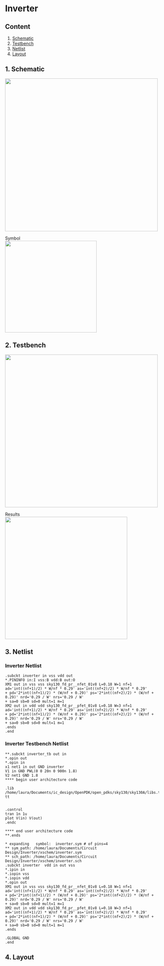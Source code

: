 # Inverter
## Content
1. [Schematic](#1-Schematic)
2. [Testbench](#2-Testbench)
3. [Netlist](#3-Netlist)
4. [Layout](#4-Layout)

## 1. Schematic
<img src='https://github.com/laurasmendozad/Circuit_Design/blob/main/img/inverter_schematic.png' height='500'>
  
Symbol  
<img src='https://github.com/laurasmendozad/Circuit_Design/blob/main/img/inverter_symbol.png' height='300'>

## 2. Testbench
<img src='https://github.com/laurasmendozad/Circuit_Design/blob/main/img/inverter_tb_schematic.png' height='500'>
  
Results  
<img src='https://github.com/laurasmendozad/Circuit_Design/blob/main/img/inverter_tb_results.svg' height='400'>
  
## 3. Netlist
### Inverter Netlist
```spice
.subckt inverter in vss vdd out
*.PININFO in:I vss:B vdd:B out:O
XM1 out in vss vss sky130_fd_pr__nfet_01v8 L=0.18 W=1 nf=1 ad='int((nf+1)/2) * W/nf * 0.29' as='int((nf+2)/2) * W/nf * 0.29'
+ pd='2*int((nf+1)/2) * (W/nf + 0.29)' ps='2*int((nf+2)/2) * (W/nf + 0.29)' nrd='0.29 / W' nrs='0.29 / W'
+ sa=0 sb=0 sd=0 mult=1 m=1
XM2 out in vdd vdd sky130_fd_pr__pfet_01v8 L=0.18 W=3 nf=1 ad='int((nf+1)/2) * W/nf * 0.29' as='int((nf+2)/2) * W/nf * 0.29'
+ pd='2*int((nf+1)/2) * (W/nf + 0.29)' ps='2*int((nf+2)/2) * (W/nf + 0.29)' nrd='0.29 / W' nrs='0.29 / W'
+ sa=0 sb=0 sd=0 mult=1 m=1
.ends
.end
```
### Inverter Testbench Netlist
```spice
**.subckt inverter_tb out in
*.opin out
*.opin in
x1 net1 in out GND inverter
V1 in GND PWL(0 0 20n 0 900n 1.8)
V2 net1 GND 1.8
**** begin user architecture code

.lib /home/laura/Documents/ic_design/OpenPDK/open_pdks/sky130/sky130A/libs.tech/ngspice/sky130.lib.spice tt


.control
tran 1n 1u
plot V(in) V(out)
.endc

**** end user architecture code
**.ends

* expanding   symbol:  inverter.sym # of pins=4
** sym_path: /home/laura/Documents/Circuit Design/Inverter/xschem/inverter.sym
** sch_path: /home/laura/Documents/Circuit Design/Inverter/xschem/inverter.sch
.subckt inverter  vdd in out vss
*.ipin in
*.iopin vss
*.iopin vdd
*.opin out
XM1 out in vss vss sky130_fd_pr__nfet_01v8 L=0.18 W=1 nf=1 ad='int((nf+1)/2) * W/nf * 0.29' as='int((nf+2)/2) * W/nf * 0.29'
+ pd='2*int((nf+1)/2) * (W/nf + 0.29)' ps='2*int((nf+2)/2) * (W/nf + 0.29)' nrd='0.29 / W' nrs='0.29 / W'
+ sa=0 sb=0 sd=0 mult=1 m=1
XM2 out in vdd vdd sky130_fd_pr__pfet_01v8 L=0.18 W=3 nf=1 ad='int((nf+1)/2) * W/nf * 0.29' as='int((nf+2)/2) * W/nf * 0.29'
+ pd='2*int((nf+1)/2) * (W/nf + 0.29)' ps='2*int((nf+2)/2) * (W/nf + 0.29)' nrd='0.29 / W' nrs='0.29 / W'
+ sa=0 sb=0 sd=0 mult=1 m=1
.ends

.GLOBAL GND
.end
```
## 4. Layout

